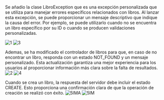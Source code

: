 Se añadio la clase LibroException que es una excepción personalizada que se utiliza para manejar errores específicos relacionados con libros. Al lanzar esta excepción, se puede proporcionar un mensaje descriptivo que indique la causa del error. Por ejemplo, se puede utilizarlo cuando no se encuentra un libro específico por su ID o cuando se producen validaciones personalizadas.

![1](https://github.com/josueleonn/libro-api/assets/147575712/3b4bd83a-7e30-4f6f-a437-07af88114475)
![3](https://github.com/josueleonn/libro-api/assets/147575712/6686610c-1073-4f06-9566-670395e1ed36)


Ademas, se ha modificado el controlador de libros para que, en caso de no encontrar un libro, responda con un estado NOT_FOUND y un mensaje personalizado. Esta actualización garantiza una mejor experiencia para los usuarios al proporcionar información más clara sobre la falta de resultados.
![2](https://github.com/josueleonn/libro-api/assets/147575712/0bc8b277-3718-4b2d-8d0e-3485667dcda6)
![4](https://github.com/josueleonn/libro-api/assets/147575712/b83d18fb-98bb-4705-8ab0-65a5fdaa0e02)

Cuando se crea un libro, la respuesta del servidor debe incluir el estado CREATE. Esto proporciona una confirmación clara de que la operación de creación se realizó con éxito.
![5IMA](https://github.com/josueleonn/libro-api/assets/147575712/35645619-6717-46a5-9a9a-cdb60e649886)
![5IM](https://github.com/josueleonn/libro-api/assets/147575712/4063a76e-2f0d-43bc-8739-951287573f40)
